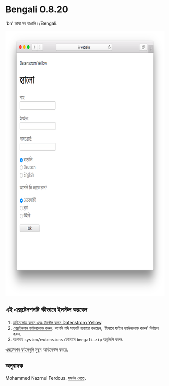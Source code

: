 Bengali 0.8.20
==============
'bn' ভাষা সহ বাঙালি।/Bengali.

<p align="center"><img src="bengali-screenshot.png?raw=true" width="795" height="836" alt="Screenshot"></p>

## এই এক্সটেনশনটি কীভাবে ইনস্টল করবেন

1. [ডাউনলোড করুন এবং ইনস্টল করুন Datenstrom Yellow](https://github.com/datenstrom/yellow/).
2. [এক্সটেনশান ডাউনলোড করুন](https://github.com/datenstrom/yellow-extensions/raw/master/zip/bengali.zip). আপনি যদি সাফারি ব্যবহার করছেন, 'হিসাবে ফাইল ডাউনলোড করুন' নির্বাচন করুন.
3. আপনার `system/extensions` ফোল্ডারে `bengali.zip` অনুলিপি করুন.

[এক্সটেনশন ফাইলগুলি](extension.ini) মুছুন আনইনস্টল করতে.

## অনুবাদক

Mohammed Nazmul Ferdous. [সমর্থন পেতে](https://datenstrom.se/yellow/help/).
